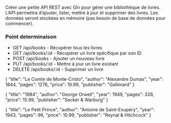 Créer une petite API REST avec Gin pour gérer une bibliothèque de livres. L’API permettra d’ajouter, lister, mettre à jour et supprimer des livres. Les données seront stockées en mémoire (pas besoin de base de données pour commencer).

### Point determinaison

- GET /api/books - Récupérer tous les livres
- GET /api/books/:id - Récupérer un livre spécifique par son ID
- POST /api/books - Ajouter un nouveau livre
- PUT /api/books/:id - Mettre à jour un livre existant
- DELETE /api/books/:id - Supprimer un livre

{
"title": "Le Comte de Monte-Cristo",
"author": "Alexandre Dumas",
"year": 1844,
"pages": 1276,
"price": 19.99,
"publisher": "Gallimard"
}

{
"title": "1984",
"author": "George Orwell",
"year": 1949,
"pages": 328,
"price": 15.99,
"publisher": "Secker & Warburg"
}

{
"title": "Le Petit Prince",
"author": "Antoine de Saint-Exupéry",
"year": 1943,
"pages": 96,
"price": 10.99,
"publisher": "Reynal & Hitchcock"
}
